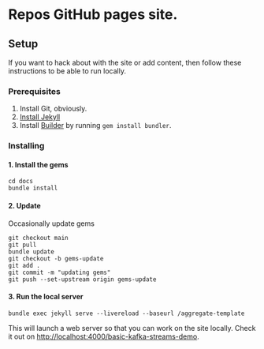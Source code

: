 # Repos GitHub pages site.

## Setup

If you want to hack about with the site or add content, then follow these instructions to be able to run locally.

### Prerequisites

1. Install Git, obviously.
2. [Install Jekyll](https://jekyllrb.com/docs/installation)
3. Install [Builder](https://bundler.io/) by running `gem install bundler`.

### Installing

#### 1. Install the gems

```shell
cd docs
bundle install
```

#### 2. Update

Occasionally update gems

```shell
git checkout main
git pull
bundle update
git checkout -b gems-update
git add .
git commit -m "updating gems"
git push --set-upstream origin gems-update
```

#### 3. Run the local server

```shell
bundle exec jekyll serve --livereload --baseurl /aggregate-template
```

This will launch a web server so that you can work on the site locally.
Check it out on [http://localhost:4000/basic-kafka-streams-demo](http://localhost:4000/basic-kafka-streams-demo).
